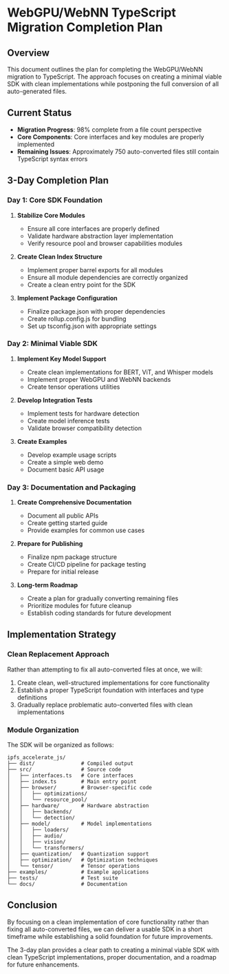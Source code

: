 # WebGPU/WebNN TypeScript Migration Completion Plan

## Overview

This document outlines the plan for completing the WebGPU/WebNN migration to TypeScript. The approach focuses on creating a minimal viable SDK with clean implementations while postponing the full conversion of all auto-generated files.

## Current Status

- **Migration Progress**: 98% complete from a file count perspective
- **Core Components**: Core interfaces and key modules are properly implemented
- **Remaining Issues**: Approximately 750 auto-converted files still contain TypeScript syntax errors

## 3-Day Completion Plan

### Day 1: Core SDK Foundation

1. **Stabilize Core Modules**
   - Ensure all core interfaces are properly defined
   - Validate hardware abstraction layer implementation
   - Verify resource pool and browser capabilities modules

2. **Create Clean Index Structure**
   - Implement proper barrel exports for all modules
   - Ensure all module dependencies are correctly organized
   - Create a clean entry point for the SDK

3. **Implement Package Configuration**
   - Finalize package.json with proper dependencies
   - Create rollup.config.js for bundling
   - Set up tsconfig.json with appropriate settings

### Day 2: Minimal Viable SDK

1. **Implement Key Model Support**
   - Create clean implementations for BERT, ViT, and Whisper models
   - Implement proper WebGPU and WebNN backends
   - Create tensor operations utilities

2. **Develop Integration Tests**
   - Implement tests for hardware detection
   - Create model inference tests
   - Validate browser compatibility detection

3. **Create Examples**
   - Develop example usage scripts
   - Create a simple web demo
   - Document basic API usage

### Day 3: Documentation and Packaging

1. **Create Comprehensive Documentation**
   - Document all public APIs
   - Create getting started guide
   - Provide examples for common use cases

2. **Prepare for Publishing**
   - Finalize npm package structure
   - Create CI/CD pipeline for package testing
   - Prepare for initial release

3. **Long-term Roadmap**
   - Create a plan for gradually converting remaining files
   - Prioritize modules for future cleanup
   - Establish coding standards for future development

## Implementation Strategy

### Clean Replacement Approach

Rather than attempting to fix all auto-converted files at once, we will:

1. Create clean, well-structured implementations for core functionality
2. Establish a proper TypeScript foundation with interfaces and type definitions
3. Gradually replace problematic auto-converted files with clean implementations

### Module Organization

The SDK will be organized as follows:

```
ipfs_accelerate_js/
├── dist/               # Compiled output
├── src/                # Source code
│   ├── interfaces.ts   # Core interfaces
│   ├── index.ts        # Main entry point
│   ├── browser/        # Browser-specific code
│   │   ├── optimizations/
│   │   └── resource_pool/
│   ├── hardware/       # Hardware abstraction
│   │   ├── backends/
│   │   └── detection/
│   ├── model/          # Model implementations
│   │   ├── loaders/
│   │   ├── audio/
│   │   ├── vision/
│   │   └── transformers/
│   ├── quantization/   # Quantization support
│   ├── optimization/   # Optimization techniques
│   └── tensor/         # Tensor operations
├── examples/           # Example applications
├── tests/              # Test suite
└── docs/               # Documentation
```

## Conclusion

By focusing on a clean implementation of core functionality rather than fixing all auto-converted files, we can deliver a usable SDK in a short timeframe while establishing a solid foundation for future improvements.

The 3-day plan provides a clear path to creating a minimal viable SDK with clean TypeScript implementations, proper documentation, and a roadmap for future enhancements.
